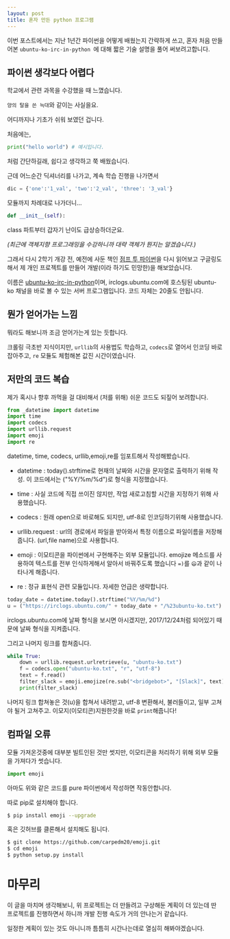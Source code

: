 ```yaml
---
layout: post
title: 혼자 만든 python 프로그램
---
```


이번 포스트에서는 지난 1년간 파이썬을 어떻게 배웠는지 간략하게 쓰고, 혼자 처음 만들어본 ```ubuntu-ko-irc-in-python ```에 대해 짧은 기술 설명을 풀어 써보려고합니다.

## 파이썬 생각보다 어렵다

학교에서 관련 과목을 수강했을 때 느꼈습니다.

```양의 탈을 쓴 늑대```와 같이는 사실을요.

어디까지나 기초가 쉬워 보였던 겁니다.

처음에는,

```python
print("hello world") # 예시입니다.
```

처럼 간단하길래, 쉽다고 생각하고 쭉 배웠습니다.

근데 어느순간 딕셔너리를 나가고, 계속 학습 진행을 나가면서

```python
dic = {'one':'1_val', 'two':'2_val', 'three': '3_val'}
```

모듈까지 차례대로 나가더니...

```python
def __init__(self):
```

class 파트부터 갑자기 난이도 급상승하더군요.

*(최근에 객체지향 프로그래밍을 수강하니까 대략 객체가 뭔지는 알겠습니다.)*

그래서 다시 2학기 개강 전, 예전에 사둔 책인 [점프 투 파이썬](https://wikidocs.net/book/1)을 다시 읽어보고 구글링도 해서 제 개인 프로젝트를 만들어 개발(이라 하기도 민망한)을 해보았습니다.

이름은 [ubuntu-ko-irc-in-python](https://github.com/minwook-shin/ubuntu-ko-irc-in-python)이며, 
irclogs.ubuntu.com에 호스팅된 ubuntu-ko 채널을 바로 볼 수 있는 서버 프로그램입니다.
코드 자체는 20줄도 안됩니다.

## 뭔가 얻어가는 느낌

뭐라도 해보니까 조금 얻어가는게 있는 듯합니다.

크롤링 극초반 지식이지만, ```urllib```의 사용법도 학습하고, ```codecs```로 열어서 인코딩 바로 잡아주고, ```re``` 모듈도 체험해본 값진 시간이였습니다.

## 저만의 코드 복습

제가 혹시나 향후 까먹을 걸 대비해서 (저를 위해) 쉬운 코드도 되짚어 보려합니다.

```python
from _datetime import datetime
import time
import codecs
import urllib.request
import emoji
import re
```
datetime, time, codecs, urllib,emoji,re를 임포트해서 작성해봤습니다.

* datetime : today().strftime로 현재의 날짜와 시간을 문자열로 출력하기 위해 작성. 이 코드에서는 ("%Y/%m/%d")로 형식을 지정했습니다.

* time : 사실 코드에 직접 쓰이진 않지만, 작업 새로고침할 시간을 지정하기 위해 사용했습니다.

* codecs : 원래 open으로 바로해도 되지만, utf-8로 인코딩하기위해 사용했습니다.

* urllib.request :  url의 경로에서 파일을 받아와서 특정 이름으로 파일이름을 저장해줍니다. (url,file name)으로 사용합니다.

* emoji : 이모티콘을 파이썬에서 구현해주는 외부 모듈입니다. emojize 메소드를 사용하여 텍스트를 전부 인식하게해서 알아서 바꿔주도록 했습니다 ```=)```를 ```😃```과 같이 나타나게 해줍니다. 

* re : 정규 표현식 관련 모듈입니다. 자세한 언급은 생략합니다.

```python
today_date = datetime.today().strftime("%Y/%m/%d")
u = ("https://irclogs.ubuntu.com/" + today_date + "/%23ubuntu-ko.txt")
```

irclogs.ubuntu.com에 날짜 형식을 보시면 아시겠지만, 2017/12/24처럼 되어있기 때문에 날짜 형식을 지켜줍니다.

그리고 나머지 링크를 합쳐줍니다.

```python
while True:
    down = urllib.request.urlretrieve(u, "ubuntu-ko.txt")
    f = codecs.open("ubuntu-ko.txt", "r", "utf-8")
    text = f.read()
    filter_slack = emoji.emojize(re.sub("<bridgebot>", "[Slack]", text))
    print(filter_slack)
``` 

나머지 링크 합쳐놓은 것(u)을 합쳐서 내려받고, utf-8 변환해서, 불러들이고, 일부 고쳐야 될거 고쳐주고. 이모지(이모티콘)지원한것을 바로 ```print```해줍니다!

## 컴파일 오류

모듈 가져온것중에 대부분 빌트인된 것만 썻지만, 이모티콘을 처리하기 위해 외부 모듈을 가져다가 썻습니다.

```python
import emoji
```
아마도 위와 같은 코드를 pure 파이썬에서 작성하면 작동안합니다.

따로 pip로 설치해야 합니다.

```bash
$ pip install emoji --upgrade
```

혹은 깃허브를 클론해서 설치해도 됩니다.
```bash
$ git clone https://github.com/carpedm20/emoji.git
$ cd emoji
$ python setup.py install
```

# 마무리

이 글을 마치며 생각해보니, 위 프로젝트는 더 만들려고 구상해둔 계획이 더 있는데 딴 프로젝트를 진행하면서 하니까 개발 진행 속도가 거의 안나는거 같습니다.

일정한 계획이 있는 것도 아니니까 틈틈히 시간나는데로 열심히 해봐야겠습니다.